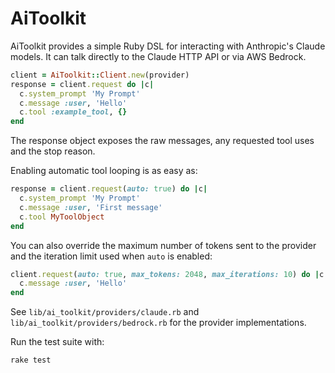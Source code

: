 # AiToolkit

AiToolkit provides a simple Ruby DSL for interacting with Anthropic's Claude models. It can talk directly to the Claude HTTP API or via AWS Bedrock.

```ruby
client = AiToolkit::Client.new(provider)
response = client.request do |c|
  c.system_prompt 'My Prompt'
  c.message :user, 'Hello'
  c.tool :example_tool, {}
end
```

The response object exposes the raw messages, any requested tool uses and the stop reason.

Enabling automatic tool looping is as easy as:

```ruby
response = client.request(auto: true) do |c|
  c.system_prompt 'My Prompt'
  c.message :user, 'First message'
  c.tool MyToolObject
end
```

You can also override the maximum number of tokens sent to the provider and the
iteration limit used when `auto` is enabled:

```ruby
client.request(auto: true, max_tokens: 2048, max_iterations: 10) do |c|
  c.message :user, 'Hello'
end
```

See `lib/ai_toolkit/providers/claude.rb` and `lib/ai_toolkit/providers/bedrock.rb` for the provider implementations.

Run the test suite with:

```
rake test
```
